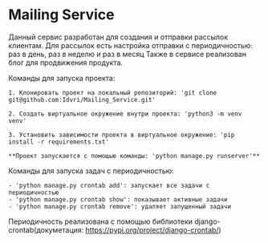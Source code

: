 # Mailing Service
Данный сервис разработан для создания и отправки рассылок клиентам.
Для рассылок есть настройка отправки с периодичностью: раз в день, раз в неделю и раз в месяц
Также в сервисе реализован блог для продвижения продукта. 

Команды для запуска проекта:

    1. Клонировать проект на локальный репозиторий: 'git clone git@github.com:Idvri/Mailing_Service.git'

    2. Создать виртуальное окружение внутри проекта: 'python3 -m venv venv'

    3. Установить зависимости проекта в виртуальное окружение: 'pip install -r requirements.txt'

    **Проект запускается с помощью команды: 'python manage.py runserver'**

Команды для запуска задач с периодичностью:

    - 'python manage.py crontab add': запускает все задачи с периодичностью
    - 'python manage.py crontab show': показывает активные задачи
    - 'python manage.py crontab remove': удаляет запущенный задачи

Периодичность реализована с помощью библиотеки django-crontab(докуметация: https://pypi.org/project/django-crontab/) 
